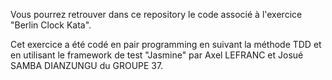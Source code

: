 Vous pourrez retrouver dans ce repository le code associé à l'exercice "Berlin Clock Kata".

Cet exercice a été codé en pair programming en suivant la méthode TDD et en utilisant le framework de test "Jasmine" par Axel LEFRANC et Josué SAMBA DIANZUNGU du GROUPE 37.
